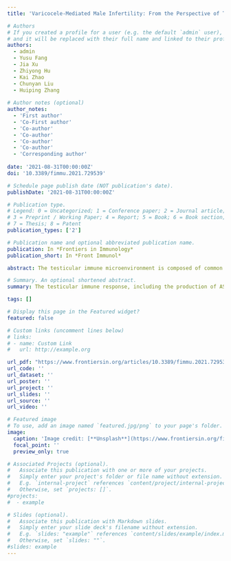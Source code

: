```yaml
---
title: 'Varicocele-Mediated Male Infertility: From the Perspective of Testicular Immunity and Inflammation'

# Authors
# If you created a profile for a user (e.g. the default `admin` user), write the username (folder name) here
# and it will be replaced with their full name and linked to their profile.
authors: 
  - admin
  - Yusu Fang
  - Jia Xu
  - Zhiyong Hu    
  - Kai Zhao
  - Chunyan Liu   
  - Huiping Zhang
  
# Author notes (optional)
author_notes:
  - 'First author'
  - 'Co-First author'
  - 'Co-author' 
  - 'Co-author' 
  - 'Co-author' 
  - 'Co-author' 
  - 'Corresponding author'
  
date: '2021-08-31T00:00:00Z'
doi: '10.3389/fimmu.2021.729539'

# Schedule page publish date (NOT publication's date).
publishDate: '2021-08-31T00:00:00Z'

# Publication type.
# Legend: 0 = Uncategorized; 1 = Conference paper; 2 = Journal article;
# 3 = Preprint / Working Paper; 4 = Report; 5 = Book; 6 = Book section;
# 7 = Thesis; 8 = Patent
publication_types: ['2']

# Publication name and optional abbreviated publication name.
publication: In *Frontiers in Immunology*
publication_short: In *Front Immunol*

abstract: The testicular immune microenvironment is composed of common immune cells and other cells involved in testicular immunity. The former includes testicular macrophages, T cells, dendritic cells (DCs), and mast cells, whereas the latter include Leydig cells and Sertoli cells (SCs). In animal models and in patients with VC, most studies have revealed an abnormal increase in the levels of ASAs and pro-inflammatory cytokines such as interleukin (IL)-1 and tumor necrosis factor (TNF)-alpha in the seminal plasma, testicular tissue, and even peripheral blood. It is also involved in the activation of potential inflammatory pathways, such as the nucleotide-binding oligomerization domain-like receptor family pyrin domain containing (NLRP)-3 pathway. Finally, the development of VC-mediated infertility (VMI) may be facilitated by abnormal permeability of proteins, such as claudin-11, that constitute the blood-testis barrier (BTB).

# Summary. An optional shortened abstract.
summary: The testicular immune response, including the production of ASAs and inflammatory factors, activation of inflammatory pathways, and destruction of the BTB may be involved in the pathogenesis of VMI it is necessary to further explore how patient outcomes can be improved through immunotherapy.

tags: []

# Display this page in the Featured widget?
featured: false

# Custom links (uncomment lines below)
# links:
# - name: Custom Link
#   url: http://example.org

url_pdf: "https://www.frontiersin.org/articles/10.3389/fimmu.2021.729539/pdf"
url_code: ''
url_dataset: ''
url_poster: ''
url_project: ''
url_slides: ''
url_source: ''
url_video: ''

# Featured image
# To use, add an image named `featured.jpg/png` to your page's folder.
image:
  caption: 'Image credit: [**Unsplash**](https://www.frontiersin.org/files/Articles/729539/fimmu-12-729539-HTML/image_m/fimmu-12-729539-t001.jpg)'
  focal_point: ''
  preview_only: true

# Associated Projects (optional).
#   Associate this publication with one or more of your projects.
#   Simply enter your project's folder or file name without extension.
#   E.g. `internal-project` references `content/project/internal-project/index.md`.
#   Otherwise, set `projects: []`.
#projects:
#  - example

# Slides (optional).
#   Associate this publication with Markdown slides.
#   Simply enter your slide deck's filename without extension.
#   E.g. `slides: "example"` references `content/slides/example/index.md`.
#   Otherwise, set `slides: ""`.
#slides: example
---
```

